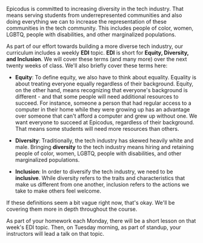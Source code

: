 Epicodus is committed to increasing diversity in the tech industry. That means serving students from underrepresented communities and also doing everything we can to increase the representation of these communities in the tech community. This includes people of color, women, LGBTQ, people with disabilities, and other marginalized populations.

As part of our effort towards building a more diverse tech industry, our curriculum includes a weekly **EDI** topic. **EDI** is short for **Equity, Diversity, and Inclusion**. We will cover these terms (and many more) over the next twenty weeks of class. We'll also briefly cover these terms here:

* **Equity**: To define equity, we also have to think about equality. Equality is about treating everyone equally regardless of their background. Equity, on the other hand, means recognizing that everyone's background is different - and that some people will need additional resources to succeed. For instance, someone a person that had regular access to a computer in their home while they were growing up has an advantage over someone that can't afford a computer and grew up without one. We want everyone to succeed at Epicodus, regardless of their background. That means some students will need more resources than others.

* **Diversity**: Traditionally, the tech industry has skewed heavily white and male. Bringing **diversity** to the tech industry means hiring and retaining people of color, women, LGBTQ, people with disabilities, and other marginalized populations.

* **Inclusion**: In order to diversify the tech industry, we need to be **inclusive**. While diversity refers to the traits and characteristics that make us different from one another, inclusion refers to the actions we take to make others feel welcome.

If these definitions seem a bit vague right now, that's okay. We'll be covering them more in depth throughout the course.

As part of your homework each Monday, there will be a short lesson on that week's EDI topic. Then, on Tuesday morning, as part of standup, your instructors will lead a talk on that topic. 